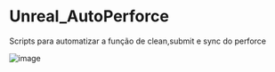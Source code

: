 # Unreal_AutoPerforce

Scripts para automatizar a função de clean,submit e sync do perforce

![image](https://user-images.githubusercontent.com/94979678/170109745-18ef1406-622d-44c9-9792-e6c7cd3c478a.png)
